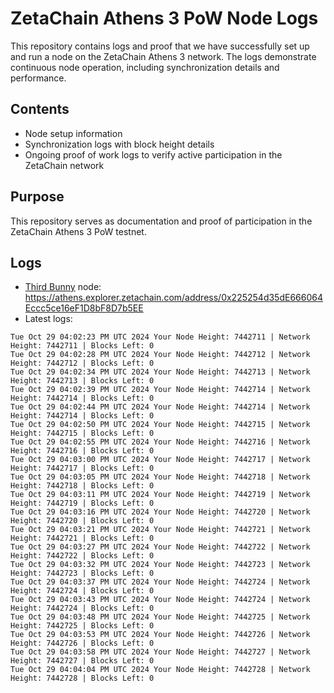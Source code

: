 # ZetaChain Athens 3 PoW Node Logs
This repository contains logs and proof that we have successfully set up and run a node on the ZetaChain Athens 3 network. The logs demonstrate continuous node operation, including synchronization details and performance.

## Contents
- Node setup information
- Synchronization logs with block height details
- Ongoing proof of work logs to verify active participation in the ZetaChain network

## Purpose
This repository serves as documentation and proof of participation in the ZetaChain Athens 3 PoW testnet.

## Logs

- [Third Bunny](https://thirdbunny.xyz/) node: https://athens.explorer.zetachain.com/address/0x225254d35dE666064Eccc5ce16eF1D8bF8D7b5EE
- Latest logs:
```
Tue Oct 29 04:02:23 PM UTC 2024 Your Node Height: 7442711 | Network Height: 7442711 | Blocks Left: 0
Tue Oct 29 04:02:28 PM UTC 2024 Your Node Height: 7442712 | Network Height: 7442712 | Blocks Left: 0
Tue Oct 29 04:02:34 PM UTC 2024 Your Node Height: 7442713 | Network Height: 7442713 | Blocks Left: 0
Tue Oct 29 04:02:39 PM UTC 2024 Your Node Height: 7442714 | Network Height: 7442714 | Blocks Left: 0
Tue Oct 29 04:02:44 PM UTC 2024 Your Node Height: 7442714 | Network Height: 7442714 | Blocks Left: 0
Tue Oct 29 04:02:50 PM UTC 2024 Your Node Height: 7442715 | Network Height: 7442715 | Blocks Left: 0
Tue Oct 29 04:02:55 PM UTC 2024 Your Node Height: 7442716 | Network Height: 7442716 | Blocks Left: 0
Tue Oct 29 04:03:00 PM UTC 2024 Your Node Height: 7442717 | Network Height: 7442717 | Blocks Left: 0
Tue Oct 29 04:03:05 PM UTC 2024 Your Node Height: 7442718 | Network Height: 7442718 | Blocks Left: 0
Tue Oct 29 04:03:11 PM UTC 2024 Your Node Height: 7442719 | Network Height: 7442719 | Blocks Left: 0
Tue Oct 29 04:03:16 PM UTC 2024 Your Node Height: 7442720 | Network Height: 7442720 | Blocks Left: 0
Tue Oct 29 04:03:21 PM UTC 2024 Your Node Height: 7442721 | Network Height: 7442721 | Blocks Left: 0
Tue Oct 29 04:03:27 PM UTC 2024 Your Node Height: 7442722 | Network Height: 7442722 | Blocks Left: 0
Tue Oct 29 04:03:32 PM UTC 2024 Your Node Height: 7442723 | Network Height: 7442723 | Blocks Left: 0
Tue Oct 29 04:03:37 PM UTC 2024 Your Node Height: 7442724 | Network Height: 7442724 | Blocks Left: 0
Tue Oct 29 04:03:43 PM UTC 2024 Your Node Height: 7442724 | Network Height: 7442724 | Blocks Left: 0
Tue Oct 29 04:03:48 PM UTC 2024 Your Node Height: 7442725 | Network Height: 7442725 | Blocks Left: 0
Tue Oct 29 04:03:53 PM UTC 2024 Your Node Height: 7442726 | Network Height: 7442726 | Blocks Left: 0
Tue Oct 29 04:03:58 PM UTC 2024 Your Node Height: 7442727 | Network Height: 7442727 | Blocks Left: 0
Tue Oct 29 04:04:04 PM UTC 2024 Your Node Height: 7442728 | Network Height: 7442728 | Blocks Left: 0
```
